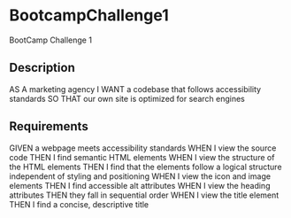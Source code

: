 # BootcampChallenge1
BootCamp Challenge 1 

## Description
AS A marketing agency
I WANT a codebase that follows accessibility standards
SO THAT our own site is optimized for search engines


## Requirements 

GIVEN a webpage meets accessibility standards
WHEN I view the source code
THEN I find semantic HTML elements
WHEN I view the structure of the HTML elements
THEN I find that the elements follow a logical structure independent of styling and positioning
WHEN I view the icon and image elements
THEN I find accessible alt attributes
WHEN I view the heading attributes
THEN they fall in sequential order
WHEN I view the title element
THEN I find a concise, descriptive title

